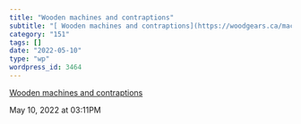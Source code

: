 ```yaml
---
title: "Wooden machines and contraptions"
subtitle: "[ Wooden machines and contraptions](https://woodgears.ca/machines.html)"
category: "151"
tags: []
date: "2022-05-10"
type: "wp"
wordpress_id: 3464
---
```

[ Wooden machines and contraptions](https://woodgears.ca/machines.html)
 
May 10, 2022 at 03:11PM